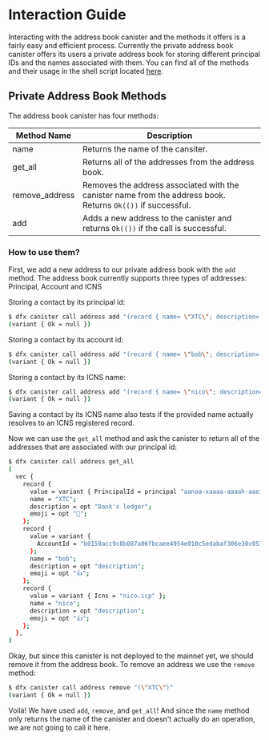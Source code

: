 # Interaction Guide

Interacting with the address book canister and the methods it offers is a fairly easy and efficient process. Currently the private address book canister offers its users a private address book for storing different principal IDs and the names associated with them. You can find all of the methods and their usage in the
shell script located [here](https://github.com/Psychedelic/dab/blob/main/scripts/address-tests.sh).

## Private Address Book Methods

The address book canister has four methods:

| Method Name      | Description                                                                                                  |
| -----------      | -----------                                                                                                  |
| name             | Returns the name of the cansiter.                                                                            |
| get_all          | Returns all of the addresses from the address book.                             |
| remove_address   | Removes the address associated with the canister name from the address book. Returns `Ok(())` if successful. |
| add              | Adds a new address to the canister and returns `Ok(())` if the call is successful.                           |

### How to use them?

First, we add a new address to our private address book with the `add` method. The address book currently supports three types of addresses: Principal, Account and ICNS

Storing a contact by its principal id:
```bash
$ dfx canister call address add "(record { name= \"XTC\"; description= opt \"Dank's ledger\"; emoji= opt \"🚀\"; value= variant { PrincipalId = principal \"aanaa-xaaaa-aaaah-aaeiq-cai\"}}}"
(variant { Ok = null })
```

Storing a contact by its account id:
```bash
$ dfx canister call address add "(record { name= \"bob\"; description= opt \"Dank's ledger\"; emoji= opt \"🚀\"; value= variant { AccountId = \"b0159acc9c8b087a06fbcaee4954e010c5edabaf306e30c0578a763a0e14e020\"}}}"
(variant { Ok = null })
```


Storing a contact by its ICNS name:
```bash
$ dfx canister call address add "(record { name= \"nico\"; description= opt \"Dank's ledger\"; emoji= opt \"🚀\"; value= variant { Icns = \"contact.icp\"}}}"
(variant { Ok = null })
```
Saving a contact by its ICNS name also tests if the provided name actually resolves to an ICNS registered record.

Now we can use the `get_all` method and ask the canister to return all of the addresses that are associated with our principal id:

```bash
$ dfx canister call address get_all
(
  vec {
    record {
      value = variant { PrincipalId = principal "aanaa-xaaaa-aaaah-aaeiq-cai" };
      name = "XTC";
      description = opt "Dank's ledger";
      emoji = opt "🚀";
    };
    record {
      value = variant {
        AccountId = "b0159acc9c8b087a06fbcaee4954e010c5edabaf306e30c0578a763a0e14e020"
      };
      name = "bob";
      description = opt "description";
      emoji = opt "👍";
    };
    record {
      value = variant { Icns = "nico.icp" };
      name = "nico";
      description = opt "description";
      emoji = opt "👍";
    };
  },
)

```

Okay, but since this canister is not deployed to the mainnet yet, we should remove it from the address book. To remove an address we use the `remove` method:

```bash
$ dfx canister call address remove "(\"XTC\")"
(variant { Ok = null })
```

Voilà! We have used `add`, `remove`, and `get_all`! And since the `name` method only returns the name of the canister and doesn't actually do an operation, we are not going to call it here.
